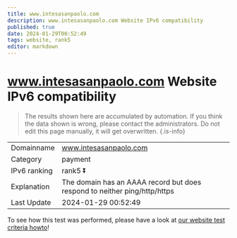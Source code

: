 ```yaml
---
title: www.intesasanpaolo.com
description: www.intesasanpaolo.com Website IPv6 compatibility
published: true
date: 2024-01-29T00:52:49
tags: website, rank5
editor: markdown
---
```


# www.intesasanpaolo.com Website IPv6 compatibility

> The results shown here are accumulated by automation. If you think the data shown is wrong, please contact the administrators. 
> Do not edit this page manually, it will get overwritten.
{.is-info}


|   |   |
| - | - |
| Domainname | www.intesasanpaolo.com
| Category | payment |
| IPv6 ranking | rank5 :arrow_double_down: |
| Explanation | The domain has an AAAA record but does respond to neither ping/http/https |
| Last Update | 2024-01-29 00:52:49 |

To see how this test was performed, please have a look at [our website test criteria howto](/howto/testcriteria/website)!

